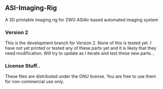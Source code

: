 ## ASI-Imaging-Rig
A 3D printable imaging rig for ZWO ASIAir based automated imaging system

### Version 2

This is the development branch for Version 2. None of this is tested yet. I have not yet printed or tested any of these parts yet and it is likely that they need modification. Will try to update as I iterate and test these new parts...


### License Stuff..
These files are distributed under the GNU license. You are free to use them for non-commercial use only.

